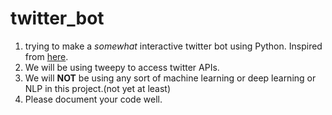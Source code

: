 # twitter_bot
1. trying to make a *somewhat* interactive twitter bot using Python. Inspired from [here](https://www.youtube.com/watch?v=W0wWwglE1Vc&t=0s).
2. We will be using tweepy to access twitter APIs.
3. We will **NOT** be using any sort of machine learning or deep learning or NLP in this project.(not yet at least)
4. Please document your code well.
